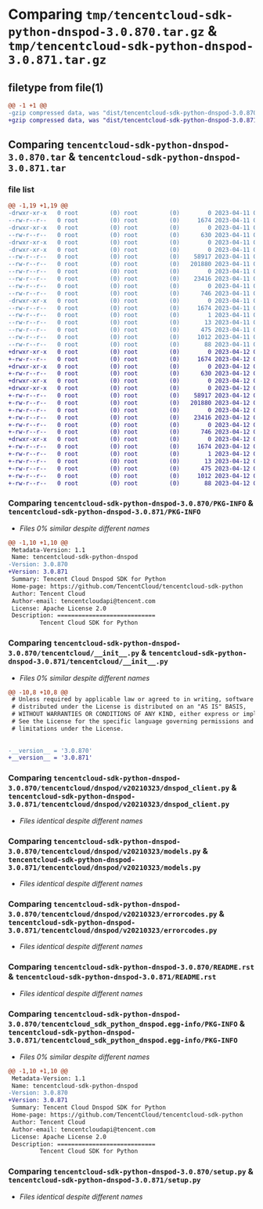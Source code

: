 # Comparing `tmp/tencentcloud-sdk-python-dnspod-3.0.870.tar.gz` & `tmp/tencentcloud-sdk-python-dnspod-3.0.871.tar.gz`

## filetype from file(1)

```diff
@@ -1 +1 @@
-gzip compressed data, was "dist/tencentcloud-sdk-python-dnspod-3.0.870.tar", last modified: Tue Apr 11 03:34:03 2023, max compression
+gzip compressed data, was "dist/tencentcloud-sdk-python-dnspod-3.0.871.tar", last modified: Wed Apr 12 00:22:50 2023, max compression
```

## Comparing `tencentcloud-sdk-python-dnspod-3.0.870.tar` & `tencentcloud-sdk-python-dnspod-3.0.871.tar`

### file list

```diff
@@ -1,19 +1,19 @@
-drwxr-xr-x   0 root         (0) root         (0)        0 2023-04-11 03:34:03.000000 tencentcloud-sdk-python-dnspod-3.0.870/
--rw-r--r--   0 root         (0) root         (0)     1674 2023-04-11 03:34:03.000000 tencentcloud-sdk-python-dnspod-3.0.870/PKG-INFO
-drwxr-xr-x   0 root         (0) root         (0)        0 2023-04-11 03:34:03.000000 tencentcloud-sdk-python-dnspod-3.0.870/tencentcloud/
--rw-r--r--   0 root         (0) root         (0)      630 2023-04-11 03:34:02.000000 tencentcloud-sdk-python-dnspod-3.0.870/tencentcloud/__init__.py
-drwxr-xr-x   0 root         (0) root         (0)        0 2023-04-11 03:34:03.000000 tencentcloud-sdk-python-dnspod-3.0.870/tencentcloud/dnspod/
-drwxr-xr-x   0 root         (0) root         (0)        0 2023-04-11 03:34:03.000000 tencentcloud-sdk-python-dnspod-3.0.870/tencentcloud/dnspod/v20210323/
--rw-r--r--   0 root         (0) root         (0)    58917 2023-04-11 03:34:02.000000 tencentcloud-sdk-python-dnspod-3.0.870/tencentcloud/dnspod/v20210323/dnspod_client.py
--rw-r--r--   0 root         (0) root         (0)   201880 2023-04-11 03:34:02.000000 tencentcloud-sdk-python-dnspod-3.0.870/tencentcloud/dnspod/v20210323/models.py
--rw-r--r--   0 root         (0) root         (0)        0 2023-04-11 03:34:02.000000 tencentcloud-sdk-python-dnspod-3.0.870/tencentcloud/dnspod/v20210323/__init__.py
--rw-r--r--   0 root         (0) root         (0)    23416 2023-04-11 03:34:02.000000 tencentcloud-sdk-python-dnspod-3.0.870/tencentcloud/dnspod/v20210323/errorcodes.py
--rw-r--r--   0 root         (0) root         (0)        0 2023-04-11 03:34:02.000000 tencentcloud-sdk-python-dnspod-3.0.870/tencentcloud/dnspod/__init__.py
--rw-r--r--   0 root         (0) root         (0)      746 2023-04-11 03:34:02.000000 tencentcloud-sdk-python-dnspod-3.0.870/README.rst
-drwxr-xr-x   0 root         (0) root         (0)        0 2023-04-11 03:34:03.000000 tencentcloud-sdk-python-dnspod-3.0.870/tencentcloud_sdk_python_dnspod.egg-info/
--rw-r--r--   0 root         (0) root         (0)     1674 2023-04-11 03:34:03.000000 tencentcloud-sdk-python-dnspod-3.0.870/tencentcloud_sdk_python_dnspod.egg-info/PKG-INFO
--rw-r--r--   0 root         (0) root         (0)        1 2023-04-11 03:34:03.000000 tencentcloud-sdk-python-dnspod-3.0.870/tencentcloud_sdk_python_dnspod.egg-info/dependency_links.txt
--rw-r--r--   0 root         (0) root         (0)       13 2023-04-11 03:34:03.000000 tencentcloud-sdk-python-dnspod-3.0.870/tencentcloud_sdk_python_dnspod.egg-info/top_level.txt
--rw-r--r--   0 root         (0) root         (0)      475 2023-04-11 03:34:03.000000 tencentcloud-sdk-python-dnspod-3.0.870/tencentcloud_sdk_python_dnspod.egg-info/SOURCES.txt
--rw-r--r--   0 root         (0) root         (0)     1012 2023-04-11 03:34:02.000000 tencentcloud-sdk-python-dnspod-3.0.870/setup.py
--rw-r--r--   0 root         (0) root         (0)       88 2023-04-11 03:34:03.000000 tencentcloud-sdk-python-dnspod-3.0.870/setup.cfg
+drwxr-xr-x   0 root         (0) root         (0)        0 2023-04-12 00:22:50.000000 tencentcloud-sdk-python-dnspod-3.0.871/
+-rw-r--r--   0 root         (0) root         (0)     1674 2023-04-12 00:22:50.000000 tencentcloud-sdk-python-dnspod-3.0.871/PKG-INFO
+drwxr-xr-x   0 root         (0) root         (0)        0 2023-04-12 00:22:50.000000 tencentcloud-sdk-python-dnspod-3.0.871/tencentcloud/
+-rw-r--r--   0 root         (0) root         (0)      630 2023-04-12 00:22:50.000000 tencentcloud-sdk-python-dnspod-3.0.871/tencentcloud/__init__.py
+drwxr-xr-x   0 root         (0) root         (0)        0 2023-04-12 00:22:50.000000 tencentcloud-sdk-python-dnspod-3.0.871/tencentcloud/dnspod/
+drwxr-xr-x   0 root         (0) root         (0)        0 2023-04-12 00:22:50.000000 tencentcloud-sdk-python-dnspod-3.0.871/tencentcloud/dnspod/v20210323/
+-rw-r--r--   0 root         (0) root         (0)    58917 2023-04-12 00:22:50.000000 tencentcloud-sdk-python-dnspod-3.0.871/tencentcloud/dnspod/v20210323/dnspod_client.py
+-rw-r--r--   0 root         (0) root         (0)   201880 2023-04-12 00:22:50.000000 tencentcloud-sdk-python-dnspod-3.0.871/tencentcloud/dnspod/v20210323/models.py
+-rw-r--r--   0 root         (0) root         (0)        0 2023-04-12 00:22:50.000000 tencentcloud-sdk-python-dnspod-3.0.871/tencentcloud/dnspod/v20210323/__init__.py
+-rw-r--r--   0 root         (0) root         (0)    23416 2023-04-12 00:22:50.000000 tencentcloud-sdk-python-dnspod-3.0.871/tencentcloud/dnspod/v20210323/errorcodes.py
+-rw-r--r--   0 root         (0) root         (0)        0 2023-04-12 00:22:50.000000 tencentcloud-sdk-python-dnspod-3.0.871/tencentcloud/dnspod/__init__.py
+-rw-r--r--   0 root         (0) root         (0)      746 2023-04-12 00:22:50.000000 tencentcloud-sdk-python-dnspod-3.0.871/README.rst
+drwxr-xr-x   0 root         (0) root         (0)        0 2023-04-12 00:22:50.000000 tencentcloud-sdk-python-dnspod-3.0.871/tencentcloud_sdk_python_dnspod.egg-info/
+-rw-r--r--   0 root         (0) root         (0)     1674 2023-04-12 00:22:50.000000 tencentcloud-sdk-python-dnspod-3.0.871/tencentcloud_sdk_python_dnspod.egg-info/PKG-INFO
+-rw-r--r--   0 root         (0) root         (0)        1 2023-04-12 00:22:50.000000 tencentcloud-sdk-python-dnspod-3.0.871/tencentcloud_sdk_python_dnspod.egg-info/dependency_links.txt
+-rw-r--r--   0 root         (0) root         (0)       13 2023-04-12 00:22:50.000000 tencentcloud-sdk-python-dnspod-3.0.871/tencentcloud_sdk_python_dnspod.egg-info/top_level.txt
+-rw-r--r--   0 root         (0) root         (0)      475 2023-04-12 00:22:50.000000 tencentcloud-sdk-python-dnspod-3.0.871/tencentcloud_sdk_python_dnspod.egg-info/SOURCES.txt
+-rw-r--r--   0 root         (0) root         (0)     1012 2023-04-12 00:22:50.000000 tencentcloud-sdk-python-dnspod-3.0.871/setup.py
+-rw-r--r--   0 root         (0) root         (0)       88 2023-04-12 00:22:50.000000 tencentcloud-sdk-python-dnspod-3.0.871/setup.cfg
```

### Comparing `tencentcloud-sdk-python-dnspod-3.0.870/PKG-INFO` & `tencentcloud-sdk-python-dnspod-3.0.871/PKG-INFO`

 * *Files 0% similar despite different names*

```diff
@@ -1,10 +1,10 @@
 Metadata-Version: 1.1
 Name: tencentcloud-sdk-python-dnspod
-Version: 3.0.870
+Version: 3.0.871
 Summary: Tencent Cloud Dnspod SDK for Python
 Home-page: https://github.com/TencentCloud/tencentcloud-sdk-python
 Author: Tencent Cloud
 Author-email: tencentcloudapi@tencent.com
 License: Apache License 2.0
 Description: ============================
         Tencent Cloud SDK for Python
```

### Comparing `tencentcloud-sdk-python-dnspod-3.0.870/tencentcloud/__init__.py` & `tencentcloud-sdk-python-dnspod-3.0.871/tencentcloud/__init__.py`

 * *Files 0% similar despite different names*

```diff
@@ -10,8 +10,8 @@
 # Unless required by applicable law or agreed to in writing, software
 # distributed under the License is distributed on an "AS IS" BASIS,
 # WITHOUT WARRANTIES OR CONDITIONS OF ANY KIND, either express or implied.
 # See the License for the specific language governing permissions and
 # limitations under the License.
 
 
-__version__ = '3.0.870'
+__version__ = '3.0.871'
```

### Comparing `tencentcloud-sdk-python-dnspod-3.0.870/tencentcloud/dnspod/v20210323/dnspod_client.py` & `tencentcloud-sdk-python-dnspod-3.0.871/tencentcloud/dnspod/v20210323/dnspod_client.py`

 * *Files identical despite different names*

### Comparing `tencentcloud-sdk-python-dnspod-3.0.870/tencentcloud/dnspod/v20210323/models.py` & `tencentcloud-sdk-python-dnspod-3.0.871/tencentcloud/dnspod/v20210323/models.py`

 * *Files identical despite different names*

### Comparing `tencentcloud-sdk-python-dnspod-3.0.870/tencentcloud/dnspod/v20210323/errorcodes.py` & `tencentcloud-sdk-python-dnspod-3.0.871/tencentcloud/dnspod/v20210323/errorcodes.py`

 * *Files identical despite different names*

### Comparing `tencentcloud-sdk-python-dnspod-3.0.870/README.rst` & `tencentcloud-sdk-python-dnspod-3.0.871/README.rst`

 * *Files identical despite different names*

### Comparing `tencentcloud-sdk-python-dnspod-3.0.870/tencentcloud_sdk_python_dnspod.egg-info/PKG-INFO` & `tencentcloud-sdk-python-dnspod-3.0.871/tencentcloud_sdk_python_dnspod.egg-info/PKG-INFO`

 * *Files 0% similar despite different names*

```diff
@@ -1,10 +1,10 @@
 Metadata-Version: 1.1
 Name: tencentcloud-sdk-python-dnspod
-Version: 3.0.870
+Version: 3.0.871
 Summary: Tencent Cloud Dnspod SDK for Python
 Home-page: https://github.com/TencentCloud/tencentcloud-sdk-python
 Author: Tencent Cloud
 Author-email: tencentcloudapi@tencent.com
 License: Apache License 2.0
 Description: ============================
         Tencent Cloud SDK for Python
```

### Comparing `tencentcloud-sdk-python-dnspod-3.0.870/setup.py` & `tencentcloud-sdk-python-dnspod-3.0.871/setup.py`

 * *Files identical despite different names*

